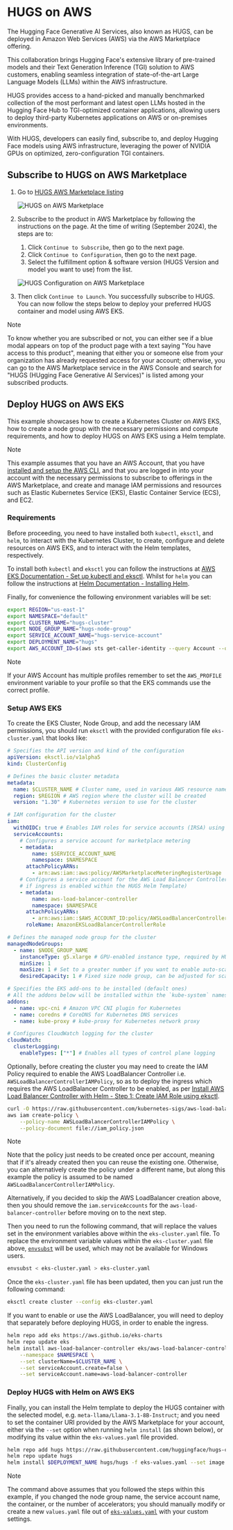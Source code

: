 # HUGS on AWS

The Hugging Face Generative AI Services, also known as HUGS, can be deployed in Amazon Web Services (AWS) via the AWS Marketplace offering.

This collaboration brings Hugging Face's extensive library of pre-trained models and their Text Generation Inference (TGI) solution to AWS customers, enabling seamless integration of state-of-the-art Large Language Models (LLMs) within the AWS infrastructure.

HUGS provides access to a hand-picked and manually benchmarked collection of the most performant and latest open LLMs hosted in the Hugging Face Hub to TGI-optimized container applications, allowing users to deploy third-party Kubernetes applications on AWS or on-premises environments.

With HUGS, developers can easily find, subscribe to, and deploy Hugging Face models using AWS infrastructure, leveraging the power of NVIDIA GPUs on optimized, zero-configuration TGI containers.

## Subscribe to HUGS on AWS Marketplace

1. Go to [HUGS AWS Marketplace listing](https://aws.amazon.com/marketplace/pp/prodview-bqy5zfvz3wox6)

   ![HUGS on AWS Marketplace](https://huggingface.co/datasets/huggingface/documentation-images/blob/main/hugs/aws/hugs-listing.png)

2. Subscribe to the product in AWS Marketplace by following the instructions on the page. At the time of writing (September 2024), the steps are to:

   1. Click `Continue to Subscribe`, then go to the next page.
   2. Click `Continue to Configuration`, then go to the next page.
   3. Select the fulfillment option & software version (HUGS Version and model you want to use) from the list.

   ![HUGS Configuration on AWS Marketplace](https://huggingface.co/datasets/huggingface/documentation-images/blob/main/hugs/aws/hugs-configuration.png)

3. Then click `Continue to Launch`. You successfully subscribe to HUGS. You can now follow the steps below to deploy your preferred HUGS container and model using AWS EKS.

> [!NOTE]
> To know whether you are subscribed or not, you can either see if a blue modal appears on top of the product page with a text saying "You have access to this product", meaning that either you or someone else from your organization has already requested access for your account; otherwise, you can go to the AWS Marketplace service in the AWS Console and search for "HUGS (HUgging Face Generative AI Services)" is listed among your subscribed products.

## Deploy HUGS on AWS EKS

This example showcases how to create a Kubernetes Cluster on AWS EKS, how to create a node group with the necessary permissions and compute requirements, and how to deploy HUGS on AWS EKS using a Helm template.

> [!NOTE]
> This example assumes that you have an AWS Account, that you have [installed and setup the AWS CLI](https://docs.aws.amazon.com/eks/latest/userguide/install-awscli.html), and that you are logged in into your account with the necessary permissions to subscribe to offerings in the AWS Marketplace, and create and manage IAM permissions and resources such as Elastic Kubernetes Service (EKS), Elastic Container Service (ECS), and EC2.

### Requirements

Before proceeding, you need to have installed both `kubectl`, `eksctl`, and `helm`, to interact with the Kubernetes Cluster, to create, configure and delete resources on AWS EKS, and to interact with the Helm templates, respectively.

To install both `kubectl` and `eksctl` you can follow the instructions at [AWS EKS Documentation - Set up kubectl and eksctl](https://docs.aws.amazon.com/eks/latest/userguide/install-kubectl.html). Whilst for `helm` you can follow the instructions at [Helm Documentation - Installing Helm](https://helm.sh/docs/intro/install/).

Finally, for convenience the following environment variables will be set:

```bash
export REGION="us-east-1"
export NAMESPACE="default"
export CLUSTER_NAME="hugs-cluster"
export NODE_GROUP_NAME="hugs-node-group"
export SERVICE_ACCOUNT_NAME="hugs-service-account"
export DEPLOYMENT_NAME="hugs"
export AWS_ACCOUNT_ID=$(aws sts get-caller-identity --query Account --output text)
```

> [!NOTE]
> If your AWS Account has multiple profiles remember to set the `AWS_PROFILE` environment variable to your profile so that the EKS commands use the correct profile.

### Setup AWS EKS

To create the EKS Cluster, Node Group, and add the necessary IAM permissions, you should run `eksctl` with the provided configuration file `eks-cluster.yaml` that looks like:

```yaml
# Specifies the API version and kind of the configuration
apiVersion: eksctl.io/v1alpha5
kind: ClusterConfig

# Defines the basic cluster metadata
metadata:
  name: $CLUSTER_NAME # Cluster name, used in various AWS resource names
  region: $REGION # AWS region where the cluster will be created
  version: "1.30" # Kubernetes version to use for the cluster

# IAM configuration for the cluster
iam:
  withOIDC: true # Enables IAM roles for service accounts (IRSA) using OIDC
  serviceAccounts:
    # Configures a service account for marketplace metering
    - metadata:
        name: $SERVICE_ACCOUNT_NAME
        namespace: $NAMESPACE
      attachPolicyARNs:
        - arn:aws:iam::aws:policy/AWSMarketplaceMeteringRegisterUsage
    # Configures a service account for the AWS Load Balancer Controller (just required
    # if ingress is enabled within the HUGS Helm Template)
    - metadata:
        name: aws-load-balancer-controller
        namespace: $NAMESPACE
      attachPolicyARNs:
        - arn:aws:iam::$AWS_ACCOUNT_ID:policy/AWSLoadBalancerControllerIAMPolicy
      roleName: AmazonEKSLoadBalancerControllerRole

# Defines the managed node group for the cluster
managedNodeGroups:
  - name: $NODE_GROUP_NAME
    instanceType: g5.xlarge # GPU-enabled instance type, required by HUGS
    minSize: 1
    maxSize: 1 # Set to a greater number if you want to enable auto-scaling
    desiredCapacity: 1 # Fixed size node group, can be adjusted for scaling

# Specifies the EKS add-ons to be installed (default ones)
# All the addons below will be installed within the `kube-system` namespace
addons:
  - name: vpc-cni # Amazon VPC CNI plugin for Kubernetes
  - name: coredns # CoreDNS for Kubernetes DNS services
  - name: kube-proxy # kube-proxy for Kubernetes network proxy

# Configures CloudWatch logging for the cluster
cloudWatch:
  clusterLogging:
    enableTypes: ["*"] # Enables all types of control plane logging
```

Optionally, before creating the cluster you may need to create the IAM Policy required to enable the AWS LoadBalancer Controller i.e. `AWSLoadBalancerControllerIAMPolicy`, so as to deploy the ingress which requires the AWS LoadBalancer Controller to be enabled, as per [Install AWS Load Balancer Controller with Helm - Step 1: Create IAM Role using eksctl](https://docs.aws.amazon.com/eks/latest/userguide/lbc-helm.html#lbc-helm-iam).

```bash
curl -O https://raw.githubusercontent.com/kubernetes-sigs/aws-load-balancer-controller/v2.7.2/docs/install/iam_policy.json
aws iam create-policy \
    --policy-name AWSLoadBalancerControllerIAMPolicy \
    --policy-document file://iam_policy.json
```

> [!NOTE]
> Note that the policy just needs to be created once per account, meaning that if it's already created then you can reuse the existing one. Otherwise, you can alternatively create the policy under a different name, but along this example the policy is assumed to be named `AWSLoadBalancerControllerIAMPolicy`.

Alternatively, if you decided to skip the AWS LoadBalancer creation above, then you should remove the `iam.serviceAccounts` for the `aws-load-balancer-controller` before moving on to the next step.

Then you need to run the following command, that will replace the values set in the environment variables above within the `eks-cluster.yaml` file. To replace the environment variable values within the `eks-cluster.yaml` file above, [`envsubst`](https://linux.die.net/man/1/envsubst) will be used, which may not be available for Windows users.

```bash
envsubst < eks-cluster.yaml > eks-cluster.yaml
```

Once the `eks-cluster.yaml` file has been updated, then you can just run the following command:

```bash
eksctl create cluster --config eks-cluster.yaml
```

If you want to enable or use the AWS LoadBalancer, you will need to deploy that separately before deploying HUGS, in order to enable the ingress.

```bash
helm repo add eks https://aws.github.io/eks-charts
helm repo update eks
helm install aws-load-balancer-controller eks/aws-load-balancer-controller \
    --namespace $NAMESPACE \
    --set clusterName=$CLUSTER_NAME \
    --set serviceAccount.create=false \
    --set serviceAccount.name=aws-load-balancer-controller
```

### Deploy HUGS with Helm on AWS EKS

Finally, you can install the Helm template to deploy the HUGS container with the selected model, e.g. `meta-llama/Llama-3.1-8B-Instruct`; and you need to set the container URI provided by the AWS Marketplace for your account, either via the `--set` option when running `helm install` (as shown below), or modifying its value within the `eks-values.yaml` file provided.

```bash
helm repo add hugs https://raw.githubusercontent.com/huggingface/hugs-chart/main/charts/hugs
helm repo update hugs
helm install $DEPLOYMENT_NAME hugs/hugs -f eks-values.yaml --set image.registry="XXXXXXXXXXXX.dkr.ecr.us-east-1.amazonaws.com" --set serviceAccountName=$SERVICE_ACCOUNT_NAME --set nodeSelector."eks\.amazonaws\.com/nodegroup"=$NODE_GROUP_NAME
```

> [!NOTE]
> The command above assumes that you followed the steps within this example, if you changed the node group name, the service account name, the container, or the number of accelerators; you should manually modify or create a new `values.yaml` file out of [`eks-values.yaml`](eks-values.yaml) with your custom settings.
